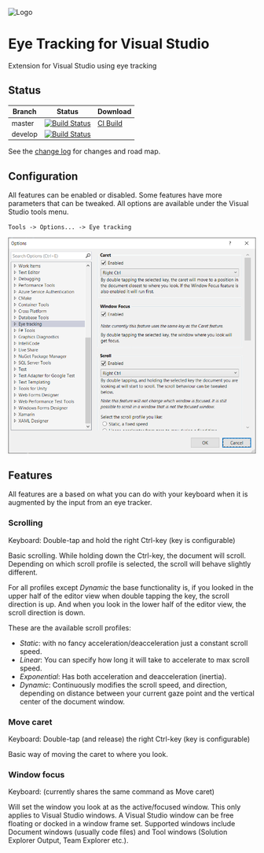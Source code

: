 ![Logo](source/EyeTrackingVsix/Resources/logo-eye-code-90.png)

# Eye Tracking for Visual Studio

Extension for Visual Studio using eye tracking

## Status

Branch | Status | Download
------ | ------ | --------
master |  [![Build Status](https://danielsa.visualstudio.com/vs-eye-tracking/_apis/build/status/vs-eye-tracking-CI?branchName=master)](https://danielsa.visualstudio.com/vs-eye-tracking/_build/latest?definitionId=14&branchName=master) | [CI Build](http://vsixgallery.com/extension/65bd244c-48a0-46af-953a-0fb433e5343d/)
develop | [![Build Status](https://danielsa.visualstudio.com/vs-eye-tracking/_apis/build/status/vs-eye-tracking-CI?branchName=develop)](https://danielsa.visualstudio.com/vs-eye-tracking/_build/latest?definitionId=14&branchName=develop)

See the [change log](CHANGELOG.md) for changes and road map.

## Configuration

All features can be enabled or disabled. Some features have more parameters that can be tweaked. All options are available under the Visual Studio tools menu.

    Tools -> Options... -> Eye tracking

![Options GUI](docs/options_gui.png)

## Features

All features are a based on what you can do with your keyboard when it is augmented by the input from an eye tracker.

### Scrolling

Keyboard: Double-tap and hold the right Ctrl-key (key is configurable)

Basic scrolling. While holding down the Ctrl-key, the document will scroll.
Depending on which scroll profile is selected, the scroll will behave slightly different.

For all profiles except _Dynamic_ the base functionality is, if you looked in the upper half of the editor view when double tapping the key, the scroll direction is up.
And when you look in the lower half of the editor view, the scroll direction is down.

These are the available scroll profiles:

- _Static_: with no fancy acceleration/deacceleration just a constant scroll speed.
- _Linear_: You can specify how long it will take to accelerate to max scroll speed.
- _Exponential_: Has both acceleration and deacceleration (inertia).
- _Dynamic_: Continuously modifies the scroll speed, and direction, depending on distance between your current gaze point and the vertical center of the document window.

### Move caret

Keyboard: Double-tap (and release) the right Ctrl-key (key is configurable)

Basic way of moving the caret to where you look.

### Window focus

Keyboard: (currently shares the same command as Move caret)

Will set the window you look at as the active/focused window. This only applies to Visual Studio windows. A Visual Studio window can be free floating or docked in a window frame set. Supported windows include Document windows (usually code files) and Tool windows (Solution Explorer Output, Team Explorer etc.).
